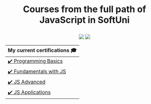 # <p align="center"> Courses from the full path of JavaScript in SoftUni <p>

<p align="center">
  <a href="https://softuni.bg/professions/javascript"><img src="https://softuni.bg/Content/images/university/professions/javascript.svg"></a>
  <a href="https://softuni.bg/curriculum"><img src="https://softuni.bg/Content/images/university/professions/softuni-wizard.png"></a>
<p>

| My current certifications 🎓|
| ---- |
| [✔️ Programming Basics](https://softuni.bg/certificates/details/158728/bb893bcb) | 
| [✔️ Fundamentals with JS](https://softuni.bg/certificates/details/180274/856da3be) |
| [✔️ JS Advanced](https://softuni.bg/certificates/details/188200/5e6d88ef) |
| [✔️ JS Applications](https://softuni.bg/certificates/details/195374/d6672e5a) |
